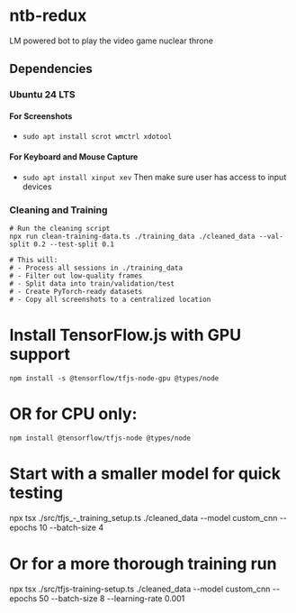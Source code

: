 # ntb-redux

LM powered bot to play the video game nuclear throne

## Dependencies

### Ubuntu 24 LTS

#### For Screenshots

- `sudo apt install scrot wmctrl xdotool`

#### For Keyboard and Mouse Capture

- `sudo apt install xinput xev`
  Then make sure user has access to input devices

### Cleaning and Training

```
# Run the cleaning script
npx run clean-training-data.ts ./training_data ./cleaned_data --val-split 0.2 --test-split 0.1

# This will:
# - Process all sessions in ./training_data
# - Filter out low-quality frames
# - Split data into train/validation/test
# - Create PyTorch-ready datasets
# - Copy all screenshots to a centralized location
```

# Install TensorFlow.js with GPU support

`npm install -s @tensorflow/tfjs-node-gpu @types/node`

# OR for CPU only:

`npm install @tensorflow/tfjs-node @types/node`

# Start with a smaller model for quick testing

npx tsx ./src/tfjs\_-_training_setup.ts ./cleaned_data --model custom_cnn --epochs 10 --batch-size 4

# Or for a more thorough training run

npx tsx ./src/tfjs-training-setup.ts ./cleaned_data --model custom_cnn --epochs 50 --batch-size 8 --learning-rate 0.001
